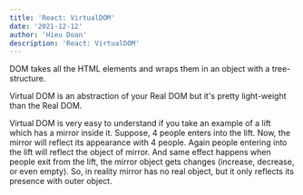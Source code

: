 ```yaml
---
title: 'React: VirtualDOM'
date: '2021-12-12'
author: 'Hieu Doan'
description: 'React: VirtualDOM'
---
```


DOM takes all the HTML elements and wraps them in an object with a tree-structure.

Virtual DOM is an abstraction of your Real DOM but it's pretty light-weight than the Real DOM.

Virtual DOM is very easy to understand if you take an example of a lift which has a mirror inside it. Suppose, 4 people enters into the lift. Now, the mirror will reflect its appearance with 4 people. Again people entering into the lift will reflect the object of mirror. And same effect happens when people exit from the lift, the mirror object gets changes (increase, decrease, or even empty). So, in reality mirror has no real object, but it only reflects its presence with outer object.
